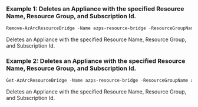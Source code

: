 ### Example 1: Deletes an Appliance with the specified Resource Name, Resource Group, and Subscription Id.
```powershell
Remove-AzArcResourceBridge -Name azps-resource-bridge -ResourceGroupName azps_test_group
```

Deletes an Appliance with the specified Resource Name, Resource Group, and Subscription Id.

### Example 2: Deletes an Appliance with the specified Resource Name, Resource Group, and Subscription Id.
```powershell
Get-AzArcResourceBridge -Name azps-resource-bridge -ResourceGroupName azps_test_group | Remove-AzArcResourceBridge
```

Deletes an Appliance with the specified Resource Name, Resource Group, and Subscription Id.